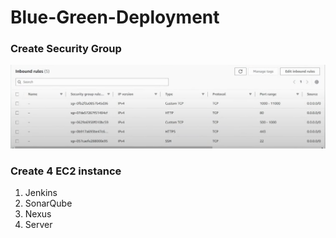 # Blue-Green-Deployment

### Create Security Group

![1731052796586](image/README/1731052796586.png)

### Create 4 EC2 instance

1. Jenkins
2. SonarQube
3. Nexus
4. Server

